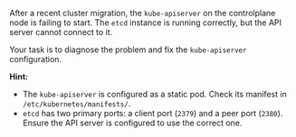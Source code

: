 After a recent cluster migration, the `kube-apiserver` on the controlplane node is failing to start. The `etcd` instance is running correctly, but the API server cannot connect to it.

Your task is to diagnose the problem and fix the `kube-apiserver` configuration.

**Hint:**

*   The `kube-apiserver` is configured as a static pod. Check its manifest in `/etc/kubernetes/manifests/`.
*   `etcd` has two primary ports: a client port (`2379`) and a peer port (`2380`). Ensure the API server is configured to use the correct one.

